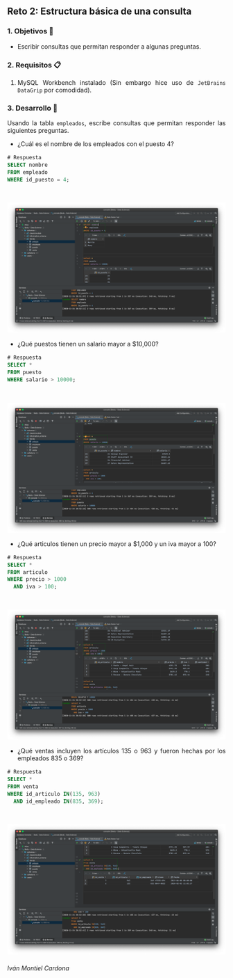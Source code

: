 ## Reto 2: Estructura básica de una consulta

<div style="text-align: justify;">

### 1. Objetivos :dart:

- Escribir consultas que permitan responder a algunas preguntas.

### 2. Requisitos :clipboard:

1. MySQL Workbench instalado (Sin embargo hice uso de `JetBrains DataGrip` por comodidad).

### 3. Desarrollo :rocket:

Usando la tabla `empleados`, escribe consultas que permitan responder las siguientes preguntas.

- ¿Cuál es el nombre de los empleados con el puesto 4?

```sql
# Respuesta
SELECT nombre
FROM empleado
WHERE id_puesto = 4;                  
```

<br />
<p align="center">
  <a>
    <img src="https://github.com/begeistert/Bedu/blob/main/Sesion-01/Reto-02/Captura%201.png">
  </a>
</p>

- ¿Qué puestos tienen un salario mayor a $10,000?

```sql
# Respuesta
SELECT *
FROM puesto
WHERE salario > 10000;                  
```

<br />
<p align="center">
  <a>
    <img src="https://github.com/begeistert/Bedu/blob/main/Sesion-01/Reto-02/Captura%202.png">
  </a>
</p>

- ¿Qué articulos tienen un precio mayor a $1,000 y un iva mayor a 100?

```sql
# Respuesta
SELECT *
FROM articulo
WHERE precio > 1000
  AND iva > 100;                 
```

<br />
<p align="center">
  <a>
    <img src="https://github.com/begeistert/Bedu/blob/main/Sesion-01/Reto-02/Captura%203.png">
  </a>
</p>

- ¿Qué ventas incluyen los artículos 135 o 963 y fueron hechas por los empleados 835 o 369?

```sql
# Respuesta
SELECT *
FROM venta
WHERE id_articulo IN(135, 963)
  AND id_empleado IN(835, 369);               
```


<br />
<p align="center">
  <a>
    <img src="https://github.com/begeistert/Bedu/blob/main/Sesion-01/Reto-02/Captura%204.png">
  </a>
</p>

</div>

###### Iván Montiel Cardona
